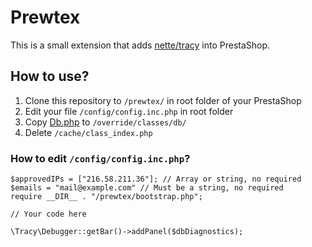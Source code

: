 Prewtex
=======
This is a small extension that adds [nette/tracy](https://github.com/nette/tracy) into PrestaShop.

## How to use?
1. Clone this repository to ``` /prewtex/ ``` in root folder of your PrestaShop
2. Edit your file ``` /config/config.inc.php ``` in root folder
3. Copy [Db.php](https://bitbucket.org/radekhubner/prewtex/src/0d3fead93a6c/Db.php) to ``` /override/classes/db/ ```
4. Delete ``` /cache/class_index.php ```

### How to edit ``` /config/config.inc.php ```?
```
$approvedIPs = ["216.58.211.36"]; // Array or string, no required
$emails = "mail@example.com" // Must be a string, no required
require __DIR__ . "/prewtex/bootstrap.php";

// Your code here

\Tracy\Debugger::getBar()->addPanel($dbDiagnostics);
```
